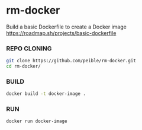 # rm-docker
Build a basic Dockerfile to create a Docker image
https://roadmap.sh/projects/basic-dockerfile
### REPO CLONING
```sh
git clone https://github.com/peible/rm-docker.git
cd rm-docker/
```
### BUILD
```sh
docker build -t docker-image .
```
### RUN
```sh
docker run docker-image
```